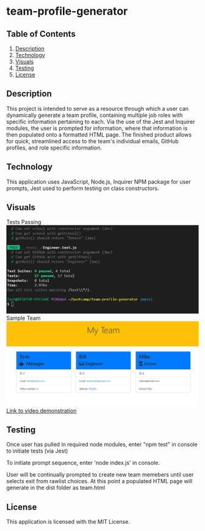 # team-profile-generator

## Table of Contents
1. [Description](#description)
2. [Technology](#technology)
3. [Visuals](#visuals)
4. [Testing](#testing)
5. [License](#license)

## Description

This project is intended to serve as a resource through which a user can dynamically generate a team profile, containing multiple job roles with specific information pertaining to each. Via the use of the Jest and Inquirer modules, the user is prompted for information, where that information is then populated onto a formatted HTML page. 
The finished product allows for quick, streamlined access to the team's individual emails, GitHub profiles, and role specific information. 

## Technology 
This application uses JavaScript, Node.js, Inquirer NPM package for user prompts, Jest used to perform testing on class constructors. 
## Visuals
Tests Passing
![Tests Passing](./images/TestsPassing.png)
\
Sample Team
![Sample Team](./images/SampleTeam.png)
\
[Link to video demonstration](https://drive.google.com/file/d/1_rXccN3kdwZF1hox7dYbxN725gbilm4F/view)

## Testing
Once user has pulled in required node modules, enter "npm test" in console to initiate tests (via Jest)

To initiate prompt sequence, enter 'node index.js' in console. 

User will be continually prompted to create new team memebers until user selects exit from rawlist choices. 
At this point a populated HTML page will generate in the dist folder as team.html

## License
This application is licensed with the MIT License.
